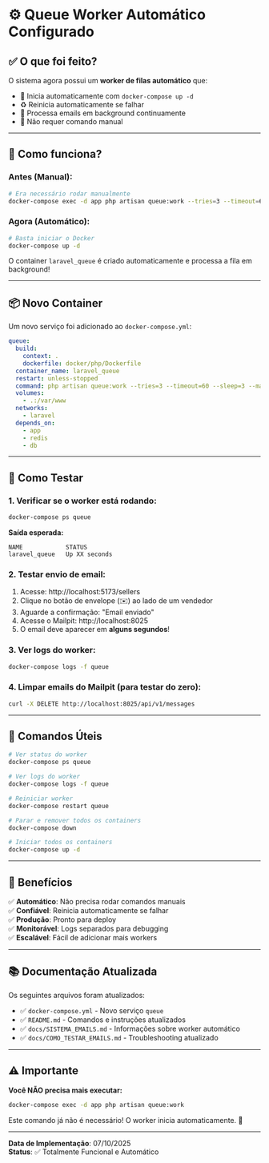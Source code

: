 # ⚙️ Queue Worker Automático Configurado

## ✅ O que foi feito?

O sistema agora possui um **worker de filas automático** que:
- 🚀 Inicia automaticamente com `docker-compose up -d`
- ♻️ Reinicia automaticamente se falhar
- 📧 Processa emails em background continuamente
- 🔄 Não requer comando manual

---

## 🎯 Como funciona?

### Antes (Manual):
```bash
# Era necessário rodar manualmente
docker-compose exec -d app php artisan queue:work --tries=3 --timeout=60
```

### Agora (Automático):
```bash
# Basta iniciar o Docker
docker-compose up -d
```

O container `laravel_queue` é criado automaticamente e processa a fila em background!

---

## 📦 Novo Container

Um novo serviço foi adicionado ao `docker-compose.yml`:

```yaml
queue:
  build:
    context: .
    dockerfile: docker/php/Dockerfile
  container_name: laravel_queue
  restart: unless-stopped
  command: php artisan queue:work --tries=3 --timeout=60 --sleep=3 --max-time=3600
  volumes:
    - .:/var/www
  networks:
    - laravel
  depends_on:
    - app
    - redis
    - db
```

---

## 🧪 Como Testar

### 1. Verificar se o worker está rodando:
```bash
docker-compose ps queue
```

**Saída esperada:**
```
NAME            STATUS
laravel_queue   Up XX seconds
```

### 2. Testar envio de email:
1. Acesse: http://localhost:5173/sellers
2. Clique no botão de envelope (✉️) ao lado de um vendedor
3. Aguarde a confirmação: "Email enviado"
4. Acesse o Mailpit: http://localhost:8025
5. O email deve aparecer em **alguns segundos**!

### 3. Ver logs do worker:
```bash
docker-compose logs -f queue
```

### 4. Limpar emails do Mailpit (para testar do zero):
```bash
curl -X DELETE http://localhost:8025/api/v1/messages
```

---

## 🔧 Comandos Úteis

```bash
# Ver status do worker
docker-compose ps queue

# Ver logs do worker
docker-compose logs -f queue

# Reiniciar worker
docker-compose restart queue

# Parar e remover todos os containers
docker-compose down

# Iniciar todos os containers
docker-compose up -d
```

---

## 🎉 Benefícios

✅ **Automático**: Não precisa rodar comandos manuais  
✅ **Confiável**: Reinicia automaticamente se falhar  
✅ **Produção**: Pronto para deploy  
✅ **Monitorável**: Logs separados para debugging  
✅ **Escalável**: Fácil de adicionar mais workers  

---

## 📚 Documentação Atualizada

Os seguintes arquivos foram atualizados:
- ✅ `docker-compose.yml` - Novo serviço `queue`
- ✅ `README.md` - Comandos e instruções atualizados
- ✅ `docs/SISTEMA_EMAILS.md` - Informações sobre worker automático
- ✅ `docs/COMO_TESTAR_EMAILS.md` - Troubleshooting atualizado

---

## ⚠️ Importante

**Você NÃO precisa mais executar:**
```bash
docker-compose exec -d app php artisan queue:work
```

Este comando já não é necessário! O worker inicia automaticamente. 🎊

---

**Data de Implementação**: 07/10/2025  
**Status**: ✅ Totalmente Funcional e Automático

